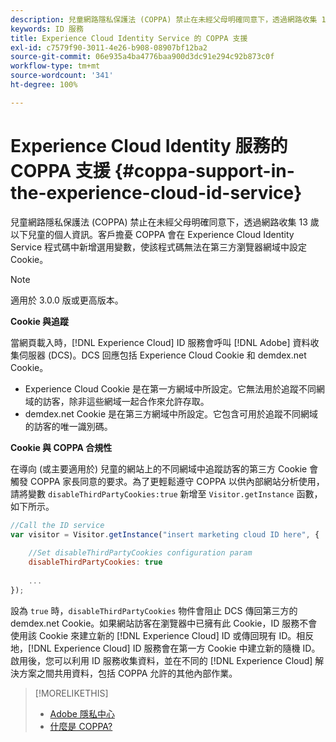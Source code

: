 ```yaml
---
description: 兒童網路隱私保護法 (COPPA) 禁止在未經父母明確同意下，透過網路收集 13 歲以下兒童的個人資訊。客戶擔憂 COPPA 會在 Experience Cloud Identity Service 程式碼中新增選用變數，使該程式碼無法在第三方瀏覽器網域中設定 Cookie。
keywords: ID 服務
title: Experience Cloud Identity Service 的 COPPA 支援
exl-id: c7579f90-3011-4e26-b908-08907bf12ba2
source-git-commit: 06e935a4ba4776baa900d3dc91e294c92b873c0f
workflow-type: tm+mt
source-wordcount: '341'
ht-degree: 100%

---
```


# Experience Cloud Identity 服務的 COPPA 支援 {#coppa-support-in-the-experience-cloud-id-service}

兒童網路隱私保護法 (COPPA) 禁止在未經父母明確同意下，透過網路收集 13 歲以下兒童的個人資訊。客戶擔憂 COPPA 會在 Experience Cloud Identity Service 程式碼中新增選用變數，使該程式碼無法在第三方瀏覽器網域中設定 Cookie。

>[!NOTE]
>
>適用於 3.0.0 版或更高版本。

**Cookie 與追蹤**

當網頁載入時，[!DNL Experience Cloud] ID 服務會呼叫 [!DNL Adobe] 資料收集伺服器 (DCS)。DCS 回應包括 Experience Cloud Cookie 和 demdex.net Cookie。

* Experience Cloud Cookie 是在第一方網域中所設定。它無法用於追蹤不同網域的訪客，除非這些網域一起合作來允許存取。
* demdex.net Cookie 是在第三方網域中所設定。它包含可用於追蹤不同網域的訪客的唯一識別碼。

**Cookie 與 COPPA 合規性**

在導向 (或主要適用於) 兒童的網站上的不同網域中追蹤訪客的第三方 Cookie 會觸發 COPPA 家長同意的要求。為了更輕鬆遵守 COPPA 以供內部網站分析使用，請將變數 `disableThirdPartyCookies:true` 新增至 `Visitor.getInstance` 函數，如下所示。

```js
//Call the ID service 
var visitor = Visitor.getInstance("insert marketing cloud ID here", { 
 
    //Set disableThirdPartyCookies configuration param 
    disableThirdPartyCookies: true 
 
    ... 
});
```

設為 `true` 時，`disableThirdPartyCookies` 物件會阻止 DCS 傳回第三方的 demdex.net Cookie。如果網站訪客在瀏覽器中已擁有此 Cookie，ID 服務不會使用該 Cookie 來建立新的 [!DNL Experience Cloud] ID 或傳回現有 ID。相反地，[!DNL Experience Cloud] ID 服務會在第一方 Cookie 中建立新的隨機 ID。啟用後，您可以利用 ID 服務收集資料，並在不同的 [!DNL Experience Cloud] 解決方案之間共用資料，包括 COPPA 允許的其他內部作業。

>[!MORELIKETHIS]
>
>* [Adobe 隱私中心](https://www.adobe.com/tw/privacy.html)
>* [什麼是 COPPA? ](http://www.consumer.ftc.gov/articles/0031-protecting-your-childs-privacy-online#whatis)
